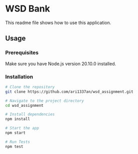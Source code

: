 # WSD Bank 

This readme file shows how to use this application.

## Usage

### Prerequisites

Make sure you have Node.js version 20.10.0 installed.

### Installation

```bash
# Clone the repository
git clone https://github.com/ari1337an/wsd_assignment.git

# Navigate to the project directory
cd wsd_assignment

# Install dependencies
npm install

# Start the app
npm start

# Run Tests
npm test
```